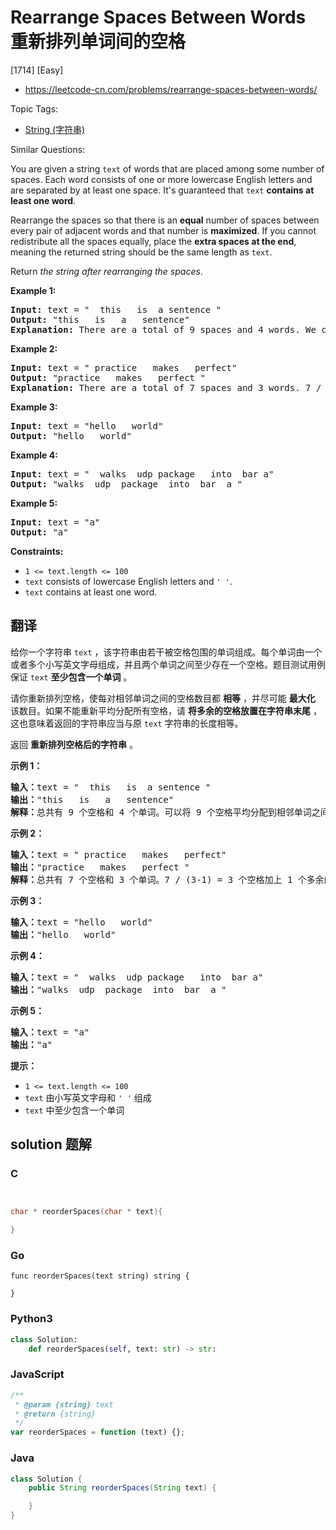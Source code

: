 # Rearrange Spaces Between Words 重新排列单词间的空格

[1714] [Easy]

- https://leetcode-cn.com/problems/rearrange-spaces-between-words/

Topic Tags:

- [String (字符串)](https://leetcode-cn.com/tag/string/)

Similar Questions:

You are given a string `text` of words that are placed among some number of spaces. Each word consists of one or more lowercase English letters and are separated by at least one space. It's guaranteed that `text` **contains at least one word**.

Rearrange the spaces so that there is an **equal** number of spaces between every pair of adjacent words and that number is **maximized**. If you cannot redistribute all the spaces equally, place the **extra spaces at the end**, meaning the returned string should be the same length as `text`.

Return _the string after rearranging the spaces_.

**Example 1:**

<pre><strong>Input:</strong> text = "  this   is  a sentence "
<strong>Output:</strong> "this   is   a   sentence"
<strong>Explanation: </strong>There are a total of 9 spaces and 4 words. We can evenly divide the 9 spaces between the words: 9 / (4-1) = 3 spaces.
</pre>

**Example 2:**

<pre><strong>Input:</strong> text = " practice   makes   perfect"
<strong>Output:</strong> "practice   makes   perfect "
<strong>Explanation:</strong>&nbsp;There are a total of 7 spaces and 3 words. 7 / (3-1) = 3 spaces plus 1 extra space. We place this extra space at the end of the string.
</pre>

**Example 3:**

<pre><strong>Input:</strong> text = "hello   world"
<strong>Output:</strong> "hello   world"
</pre>

**Example 4:**

<pre><strong>Input:</strong> text = "  walks  udp package   into  bar a"
<strong>Output:</strong> "walks  udp  package  into  bar  a "
</pre>

**Example 5:**

<pre><strong>Input:</strong> text = "a"
<strong>Output:</strong> "a"
</pre>

**Constraints:**

- `1 <= text.length <= 100`
- `text` consists of lowercase English letters and `' '`.
- `text` contains at least one word.

## 翻译

给你一个字符串 `text` ，该字符串由若干被空格包围的单词组成。每个单词由一个或者多个小写英文字母组成，并且两个单词之间至少存在一个空格。题目测试用例保证 `text` **至少包含一个单词** 。

请你重新排列空格，使每对相邻单词之间的空格数目都 **相等** ，并尽可能 **最大化** 该数目。如果不能重新平均分配所有空格，请 **将多余的空格放置在字符串末尾** ，这也意味着返回的字符串应当与原 `text` 字符串的长度相等。

返回 **重新排列空格后的字符串** 。

**示例 1：**

<pre><strong>输入：</strong>text = "  this   is  a sentence "
<strong>输出：</strong>"this   is   a   sentence"
<strong>解释：</strong>总共有 9 个空格和 4 个单词。可以将 9 个空格平均分配到相邻单词之间，相邻单词间空格数为：9 / (4-1) = 3 个。
</pre>

**示例 2：**

<pre><strong>输入：</strong>text = " practice   makes   perfect"
<strong>输出：</strong>"practice   makes   perfect "
<strong>解释：</strong>总共有 7 个空格和 3 个单词。7 / (3-1) = 3 个空格加上 1 个多余的空格。多余的空格需要放在字符串的末尾。
</pre>

**示例 3：**

<pre><strong>输入：</strong>text = "hello   world"
<strong>输出：</strong>"hello   world"
</pre>

**示例 4：**

<pre><strong>输入：</strong>text = "  walks  udp package   into  bar a"
<strong>输出：</strong>"walks  udp  package  into  bar  a "
</pre>

**示例 5：**

<pre><strong>输入：</strong>text = "a"
<strong>输出：</strong>"a"
</pre>

**提示：**

- `1 <= text.length <= 100`
- `text` 由小写英文字母和 `' '` 组成
- `text` 中至少包含一个单词

## solution 题解

### C

```c


char * reorderSpaces(char * text){

}
```

### Go

```golang
func reorderSpaces(text string) string {

}
```

### Python3

```python
class Solution:
    def reorderSpaces(self, text: str) -> str:
```

### JavaScript

```javascript
/**
 * @param {string} text
 * @return {string}
 */
var reorderSpaces = function (text) {};
```

### Java

```java
class Solution {
    public String reorderSpaces(String text) {

    }
}
```
